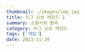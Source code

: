 ```yaml
---
thumbnail: ./images/img.jpg
title: 리그 오브 레전드 1
summary: 소환사의 협곡
category: 리그 오브 레전드
tags: ['게임']
date: 2023-11-20
---
```

